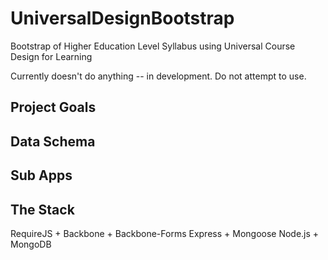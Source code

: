 UniversalDesignBootstrap
========================

Bootstrap of Higher Education Level Syllabus using Universal Course Design for Learning

Currently doesn't do anything -- in development. Do not attempt to use.

## Project Goals

## Data Schema

## Sub Apps

## The Stack
RequireJS + Backbone + Backbone-Forms
Express + Mongoose
Node.js + MongoDB